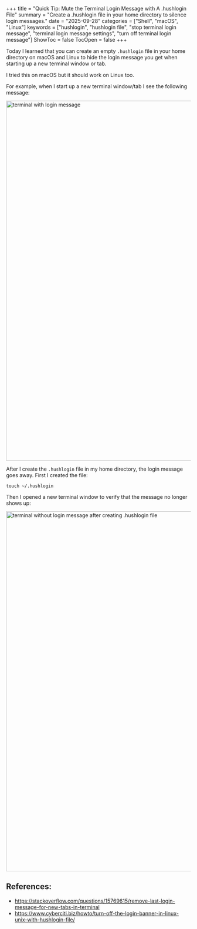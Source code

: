 +++
title = "Quick Tip: Mute the Terminal Login Message with A .hushlogin File"
summary = "Create a .hushlogin file in your home directory to silence login messages."
date = "2025-09-28"
categories = ["Shell", "macOS", "Linux"]
keywords = ["hushlogin", "hushlogin file", "stop terminal login message", "terminal login message settings", "turn off terminal login message"]
ShowToc = false
TocOpen = false
+++

Today I learned that you can create an empty `.hushlogin` file in your home directory on macOS and Linux to hide the login message you get when starting up a new terminal window or tab.

I tried this on macOS but it should work on Linux too.

For example, when I start up a new terminal window/tab I see the following message:

<img src="/mute-terminal-login-message/before.webp" alt="terminal with login message" width="980" height="254" style="max-width: 100%; height: auto; aspect-ratio: 980 / 254;" loading="lazy" decoding="async">

After I create the `.hushlogin` file in my home directory, the login message goes away. First I created the file:

```
touch ~/.hushlogin
```

Then I opened a new terminal window to verify that the message no longer shows up:

<img src="/mute-terminal-login-message/after.webp" alt="terminal without login message after creating .hushlogin file" width="980" height="254" style="max-width: 100%; height: auto; aspect-ratio: 980 / 254;" loading="lazy" decoding="async">

## References:
- https://stackoverflow.com/questions/15769615/remove-last-login-message-for-new-tabs-in-terminal
- https://www.cyberciti.biz/howto/turn-off-the-login-banner-in-linux-unix-with-hushlogin-file/
